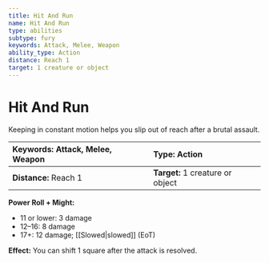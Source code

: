 ```yaml
---
title: Hit And Run
name: Hit And Run
type: abilities
subtype: fury
keywords: Attack, Melee, Weapon
ability_type: Action
distance: Reach 1
target: 1 creature or object
---
```


# Hit And Run

Keeping in constant motion helps you slip out of reach after a brutal assault.

| **Keywords:** Attack, Melee, Weapon | **Type:** Action                 |
| :---------------------------------- | :------------------------------- |
| **Distance:** Reach 1               | **Target:** 1 creature or object |

**Power Roll + Might:**

- 11 or lower: 3 damage
- 12–16: 8 damage
- 17+: 12 damage; [[Slowed|slowed]] (EoT)

**Effect:** You can shift 1 square after the attack is resolved.
